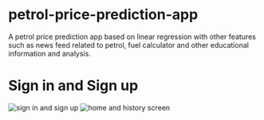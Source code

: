 # petrol-price-prediction-app
A petrol price prediction app based on linear regression with other features such as news feed related to petrol, fuel calculator and other educational information and analysis.

# Sign in and Sign up

![sign in and sign up](https://user-images.githubusercontent.com/33681318/62552248-0bd63d00-b88d-11e9-87ba-2aa46206325d.gif) ![home and history screen](https://user-images.githubusercontent.com/33681318/62553552-450fac80-b88f-11e9-80a8-a1f65a571ca1.gif)
